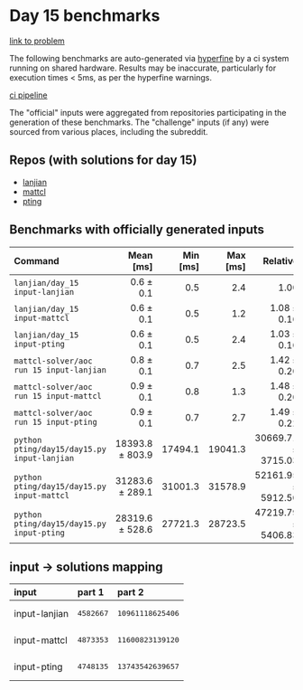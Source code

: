 # Day 15 benchmarks

[link to problem](http://adventofcode.com/2022/day/15)

The following benchmarks are auto-generated via [hyperfine](https://github.com/sharkdp/hyperfine) by a ci system running on shared hardware. Results may be inaccurate, particularly for execution times < 5ms, as per the hyperfine warnings.

[ci pipeline](http://ci.papercode.net:8080/teams/aoc2022/pipelines/aoc-compare-2022)

The "official" inputs were aggregated from repositories participating in the generation of these benchmarks. The "challenge" inputs (if any) were sourced from various places, including the subreddit.

## Repos (with solutions for day 15)


- [lanjian](https://github.com/LanJian/aoc-2022)
- [mattcl](https://github.com/mattcl/aoc2022)
- [pting](https://github.com/pting/aoc2022)

## Benchmarks with officially generated inputs
| Command | Mean [ms] | Min [ms] | Max [ms] | Relative |
|:---|---:|---:|---:|---:|
| `lanjian/day_15 input-lanjian` | 0.6 ± 0.1 | 0.5 | 2.4 | 1.00 |
| `lanjian/day_15 input-mattcl` | 0.6 ± 0.1 | 0.5 | 1.2 | 1.08 ± 0.16 |
| `lanjian/day_15 input-pting` | 0.6 ± 0.1 | 0.5 | 2.4 | 1.03 ± 0.16 |
| `mattcl-solver/aoc run 15 input-lanjian` | 0.8 ± 0.1 | 0.7 | 2.5 | 1.42 ± 0.20 |
| `mattcl-solver/aoc run 15 input-mattcl` | 0.9 ± 0.1 | 0.8 | 1.3 | 1.48 ± 0.20 |
| `mattcl-solver/aoc run 15 input-pting` | 0.9 ± 0.1 | 0.7 | 2.7 | 1.49 ± 0.22 |
| `python pting/day15/day15.py input-lanjian` | 18393.8 ± 803.9 | 17494.1 | 19041.3 | 30669.71 ± 3715.03 |
| `python pting/day15/day15.py input-mattcl` | 31283.6 ± 289.1 | 31001.3 | 31578.9 | 52161.95 ± 5912.50 |
| `python pting/day15/day15.py input-pting` | 28319.6 ± 528.6 | 27721.3 | 28723.5 | 47219.79 ± 5406.83 |

## input -> solutions mapping
|input|part 1|part 2|
|:---|:---|:---|
|input-lanjian|<pre>4582667</pre>|<pre>10961118625406</pre>|
|input-mattcl|<pre>4873353</pre>|<pre>11600823139120</pre>|
|input-pting|<pre>4748135</pre>|<pre>13743542639657</pre>|
